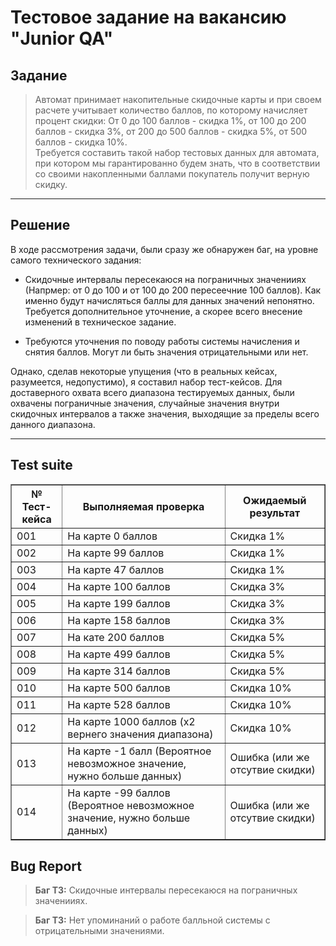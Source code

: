 # Тестовое задание на вакансию "Junior QA"

## Задание
> Автомат принимает накопительные скидочные карты и при своем расчете учитывает количество баллов, по которому начисляет процент скидки: От 0 до 100 баллов - скидка 1%, от 100 до 200 баллов - скидка 3%, от 200 до 500 баллов - скидка 5%, от 500 баллов - скидка 10%. <br>
Требуется составить такой набор тестовых данных для автомата, при котором мы гарантированно будем знать, что в соответствии со своими накопленными баллами покупатель получит верную скидку.
***
## Решение

В ходе рассмотрения задачи, были сразу же обнаружен баг, на уровне самого технического задания: 
- Скидочные интервалы пересекаюся на пограничных значенииях (Напрмер: от 0 до 100 и от 100 до 200 пересеечние 100 баллов). Как именно будут начисляться баллы для данных значений непонятно. Требуется дополнительное уточнение, а скорее всего внесение изменений в техническое задание.

- Требуются уточнения по поводу работы системы начисления и снятия баллов. Могут ли быть значения отрицательными или нет.

Однако, сделав некоторые упущения (что в реальных кейсах, разумеется, недопустимо), я составил набор тест-кейсов. Для доставерного охвата всего диапазона тестируемых данных, были охвачены пограничные значения, случайные значения внутри скидочных интервалов а также значения, выходящие за пределы всего данного диапазона. 
***
## Test suite

<table border="1">
<tr><th>№ Тест-кейса</th><th>Выполняемая проверка</th><th>Ожидаемый результат</th></tr>
<tr><td>001</td><td>На карте 0 баллов</td><td>Скидка 1%</td></tr>
<tr><td>002</td><td>На карте 99 баллов</td><td>Скидка 1%</td></tr>
<tr><td>003</td><td>На карте 47 баллов</td><td>Скидка 1%</td></tr>
<tr><td>004</td><td>На карте 100 баллов</td><td>Скидка 3%</td></tr>
<tr><td>005</td><td>На карте 199 баллов</td><td>Скидка 3%</td></tr>
<tr><td>006</td><td>На карте 158 баллов</td><td>Скидка 3%</td></tr>
<tr><td>007</td><td>На кате 200 баллов</td><td>Скидка 5%</td></tr>
<tr><td>008</td><td>На карте 499 баллов</td><td>Скидка 5%</td></tr>
<tr><td>009</td><td>На карте 314 баллов</td><td>Скидка 5%</td></tr>
<tr><td>010</td><td>На карте 500 баллов</td><td>Скидка 10%</td></tr>
<tr><td>011</td><td>На карте 528 баллов</td><td>Скидка 10%</td></tr>
<tr><td>012</td><td>На карте 1000 баллов (x2 вернего значения диапазона)</td><td>Скидка 10%</td></tr>
<tr><td>013</td><td>На карте -1 балл (Вероятное невозможное значение, нужно больше данных)</td><td>Ошибка (или же отсутвие скидки)</td></tr>
<tr><td>014</td><td>На карте -99 баллов (Вероятное невозможное значение, нужно больше данных)</td><td>Ошибка (или же отсутвие скидки)</td></tr>
</table>

## Bug Report
> **Баг ТЗ:** Скидочные интервалы пересекаюся на пограничных значенииях.

> **Баг ТЗ:** Нет упоминаний о работе балльной системы с отрицательными значениями.
